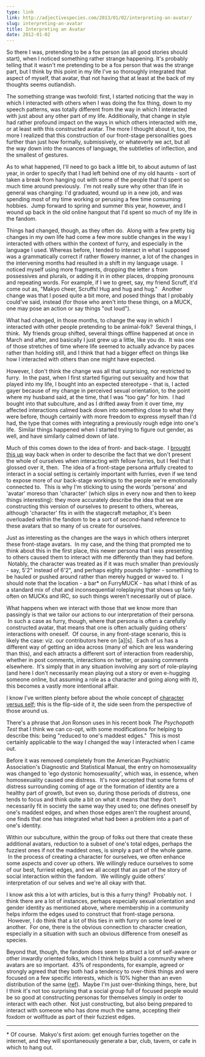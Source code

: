 ```yaml
---
type: link
link: http://adjectivespecies.com/2013/01/02/interpreting-an-avatar/
slug: interpreting-an-avatar
title: Interpreting an Avatar
date: 2012-01-02
---
```


So there I was, pretending to be a fox person (as all good stories should
start), when I noticed something rather strange happening. It's probably telling
that it wasn't me pretending to be a fox person that was the strange part, but I
think by this point in my life I've so thoroughly integrated that aspect of
myself, that avatar, that not having that at least at the back of my thoughts
seems outlandish.

The something strange was twofold: first, I started noticing that the way in
which I interacted with others when I was doing the fox thing, down to my speech
patterns, was totally different from the way in which I interacted with just
about any other part of my life. Additionally, that change in style had rather
profound impact on the ways in which others interacted with me, or at least with
this constructed avatar. The more I thought about it, too, the more I realized
that this construction of our front-stage personalities goes further than just
how formally, submissively, or whateverly we act, but all the way down into the
nuances of language, the subtleties of inflection, and the smallest of
gestures.<!--more-->

As to what happened, I'll need to go back a little bit, to about autumn of last
year, in order to specify that I had left behind one of my old haunts - sort of
taken a break from hanging out with some of the people that I'd spent so much
time around previously.  I'm not really sure why other than life in general was
changing: I'd graduated, wound up in a new job, and was spending most of my time
working or perusing a few time consuming hobbies.  Jump forward to spring and
summer this year, however, and I wound up back in the old online hangout that
I'd spent so much of my life in the fandom.

Things had changed, though, as they often do.  Along with a few pretty big
changes in my own life had come a few more subtle changes in the way I
interacted with others within the context of furry, and especially in the
language I used. Whereas before, I tended to interact in what I supposed was a
grammatically correct if rather flowery manner, a lot of the changes in the
intervening months had resulted in a shift in my language usage.  I noticed
myself using more fragments, dropping the letter s from possessives and plurals,
or adding it in in other places, dropping pronouns and repeating words. For
example, if I we to greet, say, my friend Scruff, it'd come out as, "Makyo
cheer, Scruffs! Hug and hug and hug."   Another change was that I posed quite a
bit more, and posed things that I probably could've said, instead (for those who
aren't into these things, on a MUCK, one may pose an action or say things "out
loud").

What had changed, in those months, to change the way in which I interacted with
other people pretending to be animal-folk?  Several things, I think.  My friends
group shifted, several things offline happened at once in March and after, and
basically I just grew up a little, like you do.  It was one of those stretches
of time where life seemed to actually advance by paces rather than holding
still, and I think that had a bigger effect on things like how I interacted with
others than one might have expected.

However, I don't think the change was all that surprising, nor restricted to
furry.  In the past, when I first started figuring out sexuality and how that
played into my life, I bought into an expected stereotype - that is, I acted
gayer because of my change in perceived sexual orientation, to the point where
my husband said, at the time, that I was "too gay" for him.  I had bought into
that subculture, and as I drifted away from it over time, my affected
interactions calmed back down into something close to what they were before,
though certainly with more freedom to express myself than I'd had, the type that
comes with integrating a previously rough edge into one's life.  Similar things
happened when I started trying to figure out gender, as well, and have similarly
calmed down of late.

Much of this comes down to the idea of front- and back-stage.  I [brought this
up](http://adjectivespecies.com/2011/12/07/character-versus-self-2/) way back
when in order to describe the fact that we don't present the whole of ourselves
when interacting with fellow furries, but I feel that I glossed over it, then.
 The idea of a front-stage persona artfully created to interact in a social
setting is certainly important with furries, even if we tend to expose more of
our back-stage workings to the people we're emotionally connected to.  This is
why I'm sticking to using the words 'persona' and 'avatar' moreso than
'character' (which slips in every now and then to keep things interesting): they
more accurately describe the idea that we are constructing this version of
ourselves to present to others, whereas, although 'character' fits in with the
stagecraft metaphor, it's been overloaded within the fandom to be a sort of
second-hand reference to these avatars that so many of us create for ourselves.

Just as interesting as the changes are the ways in which others interpret these
front-stage avatars.  In my case, and the thing that prompted me to think about
this in the first place, this newer persona that I was presenting to others
caused them to interact with me differently than they had before.  Notably, the
character was treated as if it was much smaller than previously - say, 5'2"
instead of 6'2", and perhaps eighty pounds lighter - something to be hauled or
pushed around rather than merely hugged or waved to.  I should note that the
location - a bar\* on FurryMUCK - has what I think of as a standard mix of chat
and inconsequential roleplaying that shows up fairly often on MUCKs and IRC, so
such things weren't necessarily out of place.

What happens when we interact with those that we know more than passingly is
that we tailor our actions to our interpretation of their persona.  In such a
case as furry, though, where that persona is often a carefully constructed
avatar, that means that one is often actually guiding others' interactions with
oneself.  Of course, in any front-stage scenario, this is likely the case: viz.
our contributors here on \[a\]\[s\].  Each of us has a different way of getting an
idea across (many of which are less wandering than this), and each attracts a
different sort of interaction from readership, whether in post comments,
interactions on twitter, or passing comments elsewhere.  It's simply that in any
situation involving any sort of role-playing (and here I don't necessarily mean
playing out a story or even e-hugging someone online, but assuming a role as a
character and going along with it), this becomes a vastly more intentional
affair.

I know I've written plenty before about the whole concept of [character versus
self](http://adjectivespecies.com/2011/11/23/character-versus-self/); this is
the flip-side of it, the side seen from the perspective of those around us.

There's a phrase that Jon Ronson uses in his recent book *The Psychopath
Test* that I think we can co-opt, with some modifications for helping to
describe this: being "reduced to one's maddest edges."  This is most certainly
applicable to the way I changed the way I interacted when I came out.

Before it was removed completely from the American Psychiatric Association's
Diagnostic and Statistical Manual, the entry on homosexuality was changed to
'ego dystonic homosexuality', which was, in essence, when homosexuality caused
one distress.  It's now accepted that some forms of distress surrounding coming
of age or the formation of identity are a healthy part of growth, but even so,
during those periods of distress, one tends to focus and think quite a bit on
what it means that they don't necessarily fit in society the same way they used
to; one defines oneself by one's maddest edges, and when those edges aren't the
roughest around, one finds that one has integrated what had been a problem into
a part of one's identity.

Within our subculture, within the group of folks out there that create these
additional avatars, reduction to a subset of one's total edges, perhaps the
fuzziest ones if not the maddest ones, is simply a part of the whole game.  In
the process of creating a character for ourselves, we often enhance some aspects
and cover up others. We willingly reduce ourselves to some of our best, furriest
edges, and we all accept that as part of the story of social interaction within
the fandom.  We willingly guide others' interpretation of our selves and we're
all okay with that.

I know ask this a lot with articles, but is this a furry thing?  Probably not.
 I think there are a lot of instances, perhaps especially sexual orientation and
gender identity as mentioned above, where membership in a community helps inform
the edges used to construct that front-stage persona.  However, I do think that
a lot of this ties in with furry on some level or another.  For one, there is
the obvious connection to character creation, especially in a situation with
such an obvious difference from oneself as species.

Beyond that, though, the fandom does seem to attract a lot of self-aware or
other inwardly oriented folks, which I think helps build a community where
avatars are so important.  43% of respondents, for example, agreed or strongly
agreed that they both had a tendency to over-think things and were focused on a
few specific interests, which is 10% higher than an even distribution of the
same
([ref](http://adjectivespecies.com/wp-content/uploads/2013/01/overthinking-focus.png)).
 Maybe I'm just over-thinking things, here, but I think it's not too surprising
that a social group full of focused people would be so good at constructing
personas for themselves simply in order to interact with each other.  Not just
constructing, but also being prepared to interact with someone who has done much
the same, accepting their foxdom or wolfitude as part of their fuzziest edges.

-----

\* Of course.  Makyo's first axiom: get enough furries together on the internet,
and they will spontaneously generate a bar, club, tavern, or cafe in which to
hang out.

